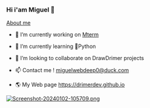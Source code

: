 ### Hi i'am Miguel 👋
[About me](https://drimerdev.github.io/about.html)


- 🔭 I’m currently working on [Mterm](https://github.com/drimerdev/mterm)
- 🌱 I’m currently learning 🐍Python
- 👯 I’m looking to collaborate on DrawDrimer projects

- 📫 Contact me ! miguelwebdeep0@duck.com
- 🌎 My Web page https://drimerdev.github.io

[![Screenshot-20240102-105709.png](https://i.postimg.cc/HxvCMSYw/Screenshot-20240102-105709.png)](https://postimg.cc/DJGDkPb0)
